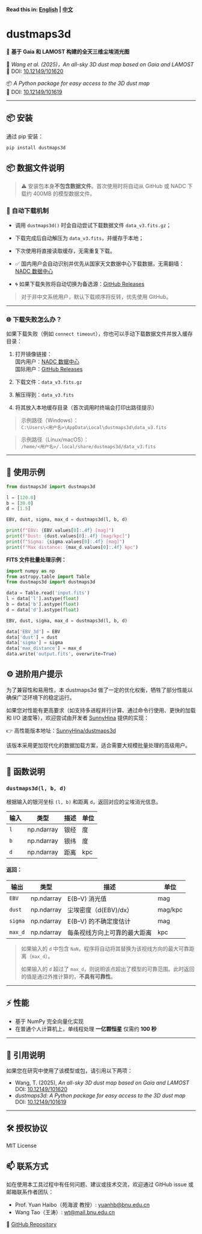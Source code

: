 **Read this in: [English](README.md) | [中文](README.zh-CN.md)**

# dustmaps3d

🌌 **基于 Gaia 和 LAMOST 构建的全天三维尘埃消光图**

📄 *Wang et al. (2025)，An all-sky 3D dust map based on Gaia and LAMOST*  
📌 DOI: [10.12149/101620](https://doi.org/10.12149/101620)

📦 *A Python package for easy access to the 3D dust map*   
📌 DOI: [10.12149/101619](https://nadc.china-vo.org/res/r101619/)

---

## 📦 安装

通过 pip 安装：

```bash
pip install dustmaps3d
```

## 📦 数据文件说明

> ⚠️ 安装包本身**不包含数据文件**。首次使用时将自动从 GitHub 或 NADC 下载约 400MB 的模型数据文件。

### 🚀 自动下载机制

- 调用 `dustmaps3d()` 时会自动尝试下载数据文件 `data_v3.fits.gz`；
- 下载完成后自动解压为 `data_v3.fits`，并缓存于本地；
- 下次使用将直接读取缓存，无需重复下载。

- ✅ 国内用户会自动识别并优先从国家天文数据中心下载数据，无需翻墙：[NADC 数据中心](https://nadc.china-vo.org/res/file_upload/download?id=51939)
- 🌀 如果下载失败将自动切换为备选源：[GitHub Releases](https://github.com/Grapeknight/dustmaps3d/releases)

> 对于非中文系统用户，默认下载顺序将反转，优先使用 GitHub。

---

### 🌐 下载失败怎么办？

如果下载失败（例如 `connect timeout`），你也可以手动下载数据文件并放入缓存目录：

1. 打开镜像链接：  
   国内用户：[NADC 数据中心](https://nadc.china-vo.org/res/r101662/)  
   国际用户：[GitHub Releases](https://github.com/Grapeknight/dustmaps3d/releases)

2. 下载文件：`data_v3.fits.gz`
3. 解压得到：`data_v3.fits`
4. 将其放入本地缓存目录（首次调用时终端会打印出路径提示）

> 示例路径（Windows）：  
> `C:\Users\<用户名>\AppData\Local\dustmaps3d\data_v3.fits`

> 示例路径（Linux/macOS）：  
> `/home/<用户名>/.local/share/dustmaps3d/data_v3.fits`



---

## 🚀 使用示例

```python
from dustmaps3d import dustmaps3d

l = [120.0]
b = [30.0]
d = [1.5]

EBV, dust, sigma, max_d = dustmaps3d(l, b, d)

print(f"EBV: {EBV.values[0]:.4f} [mag]")
print(f"Dust: {dust.values[0]:.4f} [mag/kpc]")
print(f"Sigma: {sigma.values[0]:.4f} [mag]")
print(f"Max distance: {max_d.values[0]:.4f} kpc")
```

**FITS 文件批量处理示例：**

```python
import numpy as np
from astropy.table import Table
from dustmaps3d import dustmaps3d

data = Table.read('input.fits')   
l = data['l'].astype(float)
b = data['b'].astype(float)
d = data['d'].astype(float)

EBV, dust, sigma, max_d = dustmaps3d(l, b, d)

data['EBV_3d'] = EBV
data['dust'] = dust
data['sigma'] = sigma
data['max_distance'] = max_d
data.write('output.fits', overwrite=True)

```

## ⚙️ 进阶用户提示

为了兼容性和易用性，本 dustmaps3d 做了一定的优化权衡，牺牲了部分性能以确保广泛环境下的稳定运行。

如果您对性能有更高要求（如支持多进程并行计算、通过命令行使用、更快的加载和 I/O 速度等），欢迎尝试由开发者 [SunnyHina](https://github.com/SunnyHina) 提供的实现：

👉 高性能版本地址：[SunnyHina/dustmaps3d](https://github.com/SunnyHina/dustmaps3d)

该版本采用更加现代化的数据加载方案，适合需要大规模批量处理的高级用户。

---
## 🧠 函数说明

### `dustmaps3d(l, b, d)`

根据输入的银河坐标 `(l, b)` 和距离 `d`，返回对应的尘埃消光信息。

| 输入         | 类型         | 描述                        | 单位     |
|--------------|--------------|-----------------------------|----------|
| `l`          | np.ndarray   | 银经                      | 度       |
| `b`          | np.ndarray   | 银纬                      | 度       |
| `d`          | np.ndarray   | 距离                      | kpc      |

#### 返回：

| 输出         | 类型         | 描述                              | 单位     |
|--------------|--------------|-----------------------------------|----------|
| `EBV`        | np.ndarray   | E(B–V) 消光值                     | mag      |
| `dust`       | np.ndarray   | 尘埃密度（d(EBV)/dx）             | mag/kpc  |
| `sigma`      | np.ndarray   | E(B–V) 的不确定度估计             | mag      |
| `max_d`      | np.ndarray   | 每条视线方向上可靠的最大距离      | kpc      |

> 如果输入的 `d` 中包含 `NaN`，程序将自动将其替换为该视线方向的最大可靠距离（`max_d`）。
>
> 如果输入的 `d` 超过了 `max_d`，则说明该点超出了模型的可靠范围。此时返回的值是通过外推计算的，**不具有可靠性**。

---

## ⚡ 性能

- 基于 NumPy 完全向量化实现
- 在普通个人计算机上，单线程处理 **一亿颗恒星** 仅需约 **100 秒**

---


## 📜 引用说明

如果您在研究中使用了该模型或包，请引用以下两项：

- Wang, T. (2025), *An all-sky 3D dust map based on Gaia and LAMOST*  
  DOI: [10.12149/101620](https://doi.org/10.12149/101620)
- *dustmaps3d: A Python package for easy access to the 3D dust map*  
  DOI: [10.12149/101619](https://nadc.china-vo.org/res/r101619/)

---

## 🛠️ 授权协议

MIT License

## 📫 联系方式

如在使用本工具过程中有任何问题、建议或技术交流，欢迎通过 GitHub issue 或邮箱联系作者团队：

- Prof. Yuan Haibo（苑海波 教授）: yuanhb@bnu.edu.cn  
- Wang Tao（王涛）: wt@mail.bnu.edu.cn  

🔗 [GitHub Repository](https://github.com/Grapeknight/dustmaps3d)